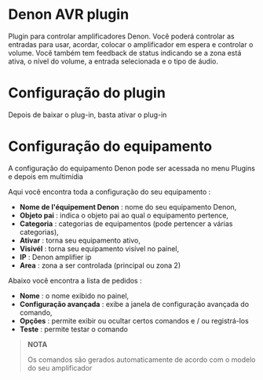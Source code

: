 # Denon AVR plugin

Plugin para controlar amplificadores Denon. Você poderá controlar as entradas para usar, acordar, colocar o amplificador em espera e controlar o volume. Você também tem feedback de status indicando se a zona está ativa, o nível do volume, a entrada selecionada e o tipo de áudio.

# Configuração do plugin

Depois de baixar o plug-in, basta ativar o plug-in

# Configuração do equipamento

A configuração do equipamento Denon pode ser acessada no menu Plugins e depois em multimídia

Aqui você encontra toda a configuração do seu equipamento :

-   **Nome de l'équipement Denon** : nome do seu equipamento Denon,
-   **Objeto pai** : indica o objeto pai ao qual o equipamento pertence,
-   **Categoria** : categorias de equipamentos (pode pertencer a várias categorias),
-   **Ativar** : torna seu equipamento ativo,
-   **Visivél** : torna seu equipamento visível no painel,
-   **IP** : Denon amplifier ip
-   **Area** : zona a ser controlada (principal ou zona 2)

Abaixo você encontra a lista de pedidos :

-   **Nome** : o nome exibido no painel,
-   **Configuração avançada** : exibe a janela de configuração avançada do comando,
-   **Opções** : permite exibir ou ocultar certos comandos e / ou registrá-los
-   **Teste** : permite testar o comando

> **NOTA**
>
> Os comandos são gerados automaticamente de acordo com o modelo do seu amplificador
